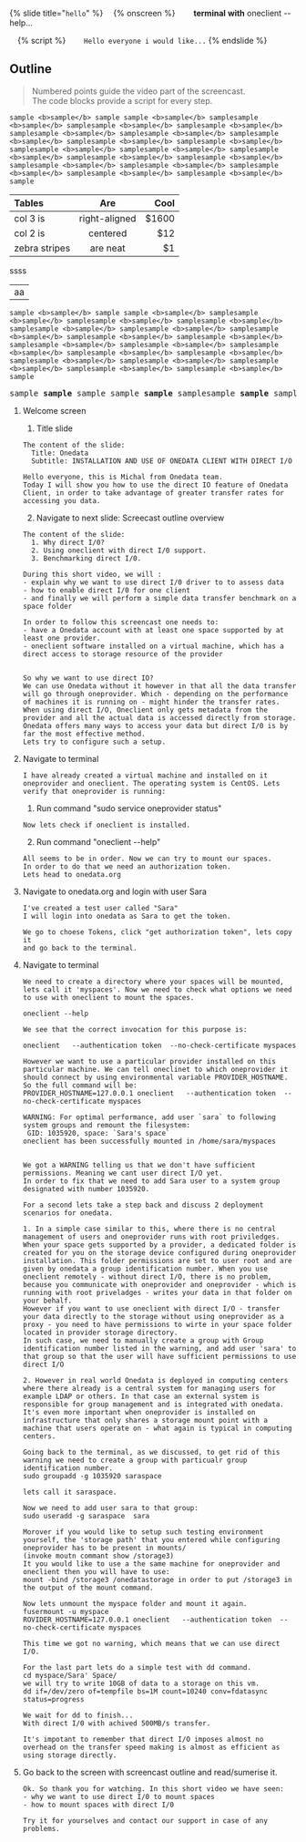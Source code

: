 {% slide title="```hello```" %}
  {% onscreen %}
    **terminal** __with__ oneclient --help...

  {% script %}
    ```Hello everyone i would like...```
{% endslide %}

## Outline
> Numbered points guide the video part of the screencast.  
> The code blocks provide a script for every step.

```
sample <b>sample</b> sample sample <b>sample</b> samplesample <b>sample</b> samplesample <b>sample</b> samplesample <b>sample</b> samplesample <b>sample</b> samplesample <b>sample</b> samplesample <b>sample</b> samplesample <b>sample</b> samplesample <b>sample</b> samplesample <b>sample</b> samplesample <b>sample</b> samplesample <b>sample</b> samplesample <b>sample</b> samplesample <b>sample</b> samplesample <b>sample</b> samplesample <b>sample</b> samplesample <b>sample</b> samplesample <b>sample</b> samplesample <b>sample</b> sample
```

| Tables        |      Are      |  Cool |
|:--------------|:-------------:|------:|
| col 3 is      | right-aligned | $1600 |
| col 2 is      |   centered    |   $12 |
| zebra stripes |   are neat    |    $1 |


<table>
<tboody>
<tr><td>aa</td></tr>
<tr>ss</tr>
<tr>ss</tr>
</tboody>
</table>

~~~
sample <b>sample</b> sample sample <b>sample</b> samplesample <b>sample</b> samplesample <b>sample</b> samplesample <b>sample</b> samplesample <b>sample</b> samplesample <b>sample</b> samplesample <b>sample</b> samplesample <b>sample</b> samplesample <b>sample</b> samplesample <b>sample</b> samplesample <b>sample</b> samplesample <b>sample</b> samplesample <b>sample</b> samplesample <b>sample</b> samplesample <b>sample</b> samplesample <b>sample</b> samplesample <b>sample</b> samplesample <b>sample</b> samplesample <b>sample</b> sample
~~~


<pre>
sample <b>sample</b> sample sample <b>sample</b> samplesample <b>sample</b> samplesample <b>sample</b> samplesample <b>sample</b> samplesample <b>sample</b> samplesample <b>sample</b> samplesample <b>sample</b> samplesample <b>sample</b> samplesample <b>sample</b> samplesample <b>sample</b> samplesample <b>sample</b> samplesample <b>sample</b> samplesample <b>sample</b> samplesample <b>sample</b> samplesample <b>sample</b> samplesample <b>sample</b> samplesample <b>sample</b> samplesample <b>sample</b> samplesample <b>sample</b> sample
</pre>


1. Welcome screen
    1. Title slide
    ```
    The content of the slide:
      Title: Onedata
      Subtitle: INSTALLATION AND USE OF ONEDATA CLIENT WITH DIRECT I/O

    Hello everyone, this is Michal from Onedata team.
    Today I will show you how to use the direct IO feature of Onedata Client, in order to take advantage of greater transfer rates for accessing you data.
    ```
    2. Navigate to next slide: Screecast outline overview
    ```
    The content of the slide:
      1. Why direct I/0?
      2. Using oneclient with direct I/0 support.
      3. Benchmarking direct I/0.

    During this short video, we will :
    - explain why we want to use direct I/0 driver to to assess data
    - how to enable direct I/0 for one client
    - and finally we will perform a simple data transfer benchmark on a space folder

    In order to follow this screencast one needs to:
    - have a Onedata account with at least one space supported by at least one provider.
    - oneclient software installed on a virtual machine, which has a direct access to storage resource of the provider


    So why we want to use direct IO?  
    We can use Onedata without it however in that all the data transfer will go through oneprovider. Which - depending on the performance of machines it is running on - might hinder the transfer rates. When using direct I/O, Oneclient only gets metadata from the provider and all the actual data is accessed directly from storage. Onedata offers many ways to access your data but direct I/0 is by far the most effective method.
    Lets try to configure such a setup.
    ```
1. Navigate to terminal

    ```
    I have already created a virtual machine and installed on it oneprovider and oneclient. The operating system is CentOS. Lets verify that oneprovider is running:
    ```
    1. Run command  "sudo service oneprovider status"
    ```
    Now lets check if oneclient is installed.
    ```
    2. Run command  "oneclient --help"
    ```
    All seems to be in order. Now we can try to mount our spaces.
    In order to do that we need an authorization token.
    Lets head to onedata.org
    ```
2. Navigate to onedata.org and login with user Sara
    ```
    I've created a test user called "Sara"
    I will login into onedata as Sara to get the token.

    We go to choese Tokens, click "get authorization token", lets copy it
    and go back to the terminal.    
    ```
3. Navigate to terminal
   ```
   We need to create a directory where your spaces will be mounted, lets call it 'myspaces'. Now we need to check what options we need to use with oneclient to mount the spaces.

   oneclient --help

   We see that the correct invocation for this purpose is:

   oneclient   --authentication token  --no-check-certificate myspaces

   However we want to use a particular provider installed on this particular machine. We can tell oneclinet to which oneprovider it should connect by using environmental variable PROVIDER_HOSTNAME.
   So the full command will be:
   PROVIDER_HOSTNAME=127.0.0.1 oneclient   --authentication token  --no-check-certificate myspaces

   WARNING: For optimal performance, add user `sara` to following system groups and remount the filesystem:
   	GID: 1035920, space: `Sara's space`
   oneclient has been successfully mounted in /home/sara/myspaces


   We got a WARNING telling us that we don't have sufficient permissions. Meaning we cant user direct I/O yet.
   In order to fix that we need to add Sara user to a system group designated with number 1035920.

   For a second lets take a step back and discuss 2 deployment scenarios for onedata.

   1. In a simple case similar to this, where there is no central management of users and oneprovider runs with root priviledges. When your space gets supported by a provider, a dedicated folder is created for you on the storage device configured during oneprovider installation. This folder permissions are set to user root and are given by onedata a group identification number. When you use oneclient remotely - without direct I/O, there is no problem, because you communicate with oneprovider and oneprovider - which is running with root priveladges - writes your data in that folder on your behalf.
   However if you want to use oneclient with direct I/O - transfer your data directly to the storage without using oneprovider as a proxy - you need to have permissions to wirte in your space folder located in provider storage directory.
   In such case, we need to manually create a group with Group identification number listed in the warning, and add user 'sara' to that group so that the user will have sufficient permissions to use direct I/O

   2. However in real world Onedata is deployed in computing centers where there already is a central system for managing users for example LDAP or others. In that case an external system is responsible for group management and is integrated with onedata. It's even more important when oneprovider is installed on infrastructure that only shares a storage mount point with a machine that users operate on - what again is typical in computing centers.

   Going back to the terminal, as we discussed, to get rid of this warning we need to create a group with particualr group identification number.
   sudo groupadd -g 1035920 saraspace

   lets call it saraspace.

   Now we need to add user sara to that group:
   sudo useradd -g saraspace  sara

   Morover if you would like to setup such testing environment yourself, the 'storage path' that you entered while configuring oneprovider has to be present in mounts/
   (invoke moutn commant show /storage3)
   It you would like to use a the same machine for oneprovider and oneclient then you will have to use:
   mount -bind /storage3 /onedatastorage in order to put /storage3 in the output of the mount command.

   Now lets unmount the myspace folder and mount it again.
   fusermount -u myspace
   ROVIDER_HOSTNAME=127.0.0.1 oneclient   --authentication token  --no-check-certificate myspaces

   This time we got no warning, which means that we can use direct I/O.

   For the last part lets do a simple test with dd command.
   cd myspace/Sara' Space/
   we will try to write 10GB of data to a storage on this vm.
   dd if=/dev/zero of=tempfile bs=1M count=10240 conv=fdatasync status=progress

   We wait for dd to finish...
   With direct I/0 with achived 500MB/s transfer.

   It's impotant to remember that direct I/O imposes almost no overhead on the transfer speed making is almost as efficient as using storage directly.

   ```
4. Go back to the screen with screencast outline and read/sumerise it.
   ~~~
   Ok. So thank you for watching. In this short video we have seen:
   - why we want to use direct I/0 to mount spaces
   - how to mount spaces with direct I/0

   Try it for yourselves and contact our support in case of any problems.
   ~~~
